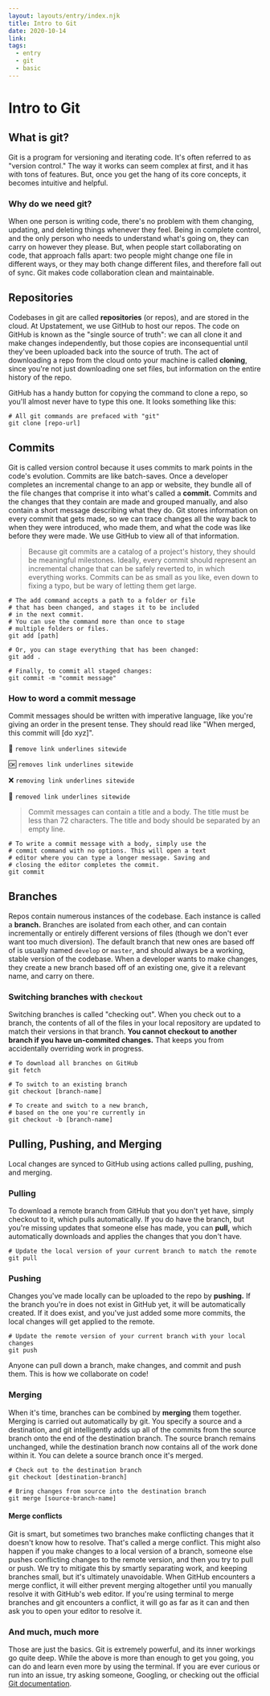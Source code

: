 ```yaml
---
layout: layouts/entry/index.njk
title: Intro to Git
date: 2020-10-14
link:
tags:
  - entry
  - git
  - basic
---
```


# Intro to Git

## What is git?

Git is a program for versioning and iterating code. It's often referred to as "version control." The way it works can seem complex at first, and it has with tons of features. But, once you get the hang of its core concepts, it becomes intuitive and helpful.

### Why do we need git?

When one person is writing code, there's no problem with them changing, updating, and deleting things whenever they feel. Being in complete control, and the only person who needs to understand what's going on, they can carry on however they please. But, when people start collaborating on code, that approach falls apart: two people might change one file in different ways, or they may both change different files, and therefore fall out of sync. Git makes code collaboration clean and maintainable.

## Repositories

Codebases in git are called **repositories** (or repos), and are stored in the cloud. At Upstatement, we use GitHub to host our repos. The code on GitHub is known as the "single source of truth": we can all clone it and make changes independently, but those copies are inconsequential until they've been uploaded back into the source of truth. The act of downloading a repo from the cloud onto your machine is called **cloning**, since you're not just downloading one set files, but information on the entire history of the repo.

GitHub has a handy button for copying the command to clone a repo, so you'll almost never have to type this one. It looks something like this:

```shell
# All git commands are prefaced with "git"
git clone [repo-url]
```

## Commits

Git is called version control because it uses commits to mark points in the code's evolution. Commits are like batch-saves. Once a developer completes an incremental change to an app or website, they bundle all of the file changes that comprise it into what's called a **commit.** Commits and the changes that they contain are made and grouped manually, and also contain a short message describing what they do. Git stores information on every commit that gets made, so we can trace changes all the way back to when they were introduced, who made them, and what the code was like before they were made. We use GitHub to view all of that information.

> Because git commits are a catalog of a project's history, they should be meaningful milestones. Ideally, every commit should represent an incremental change that can be safely reverted to, in which everything works. Commits can be as small as you like, even down to fixing a typo, but be wary of letting them get large.

```shell
# The add command accepts a path to a folder or file
# that has been changed, and stages it to be included
# in the next commit.
# You can use the command more than once to stage
# multiple folders or files.
git add [path]

# Or, you can stage everything that has been changed:
git add .

# Finally, to commit all staged changes:
git commit -m "commit message"
```

### How to word a commit message

Commit messages should be written with imperative language, like you're giving an order in the present tense. They should read like "When merged, this commit will [do xyz]".

:100: `remove link underlines sitewide`

:ok: `removes link underlines sitewide`

:x: `removing link underlines sitewide`

🤮 `removed link underlines sitewide`

> Commit messages can contain a title and a body. The title must be less than 72 characters. The title and body should be separated by an empty line.

```shell
# To write a commit message with a body, simply use the
# commit command with no options. This will open a text
# editor where you can type a longer message. Saving and
# closing the editor completes the commit.
git commit
```

## Branches

Repos contain numerous instances of the codebase. Each instance is called a **branch.** Branches are isolated from each other, and can contain incrementally or entirely different versions of files (though we don't ever want too much diversion). The default branch that new ones are based off of is usually named `develop` or `master`, and should always be a working, stable version of the codebase. When a developer wants to make changes, they create a new branch based off of an existing one, give it a relevant name, and carry on there.

### Switching branches with `checkout`

Switching branches is called "checking out". When you check out to a branch, the contents of all of the files in your local repository are updated to match their versions in that branch. **You cannot checkout to another branch if you have un-commited changes.** That keeps you from accidentally overriding work in progress.

```shell
# To download all branches on GitHub
git fetch

# To switch to an existing branch
git checkout [branch-name]

# To create and switch to a new branch,
# based on the one you're currently in
git checkout -b [branch-name]
```

## Pulling, Pushing, and Merging

Local changes are synced to GitHub using actions called pulling, pushing, and merging.

### Pulling

To download a remote branch from GitHub that you don't yet have, simply checkout to it, which pulls automatically. If you do have the branch, but you're missing updates that someone else has made, you can **pull,** which automatically downloads and applies the changes that you don't have.

```shell
# Update the local version of your current branch to match the remote
git pull
```

### Pushing

Changes you've made locally can be uploaded to the repo by **pushing.** If the branch you're in does not exist in GitHub yet, it will be automatically created. If it does exist, and you've just added some more commits, the local changes will get applied to the remote.

```shell
# Update the remote version of your current branch with your local changes
git push
```

Anyone can pull down a branch, make changes, and commit and push them. This is how we collaborate on code!

### Merging

When it's time, branches can be combined by **merging** them together. Merging is carried out automatically by git. You specify a source and a destination, and git intelligently adds up all of the commits from the source branch onto the end of the destination branch. The source branch remains unchanged, while the destination branch now contains all of the work done within it. You can delete a source branch once it's merged.

```shell
# Check out to the destination branch
git checkout [destination-branch]

# Bring changes from source into the destination branch
git merge [source-branch-name]
```

#### Merge conflicts

Git is smart, but sometimes two branches make conflicting changes that it doesn't know how to resolve. That's called a merge conflict. This might also happen if you make changes to a local version of a branch, someone else pushes conflicting changes to the remote version, and then you try to pull or push. We try to mitigate this by smartly separating work, and keeping branches small, but it's ultimately unavoidable. When GitHub encounters a merge conflict, it will either prevent merging altogether until you manually resolve it with GitHub's web editor. If you're using terminal to merge branches and git encounters a conflict, it will go as far as it can and then ask you to open your editor to resolve it.

### And much, much more

Those are just the basics. Git is extremely powerful, and its inner workings go quite deep. While the above is more than enough to get you going, you can do and learn even more by using the terminal. If you are ever curious or run into an issue, try asking someone, Googling, or checking out the official [Git documentation](https://git-scm.com/docs).
